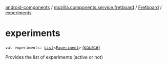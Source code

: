 [android-components](../../index.md) / [mozilla.components.service.fretboard](../index.md) / [Fretboard](index.md) / [experiments](./experiments.md)

# experiments

`val experiments: `[`List`](https://kotlinlang.org/api/latest/jvm/stdlib/kotlin.collections/-list/index.html)`<`[`Experiment`](../-experiment/index.md)`>` [(source)](https://github.com/mozilla-mobile/android-components/blob/master/components/service/fretboard/src/main/java/mozilla/components/service/fretboard/Fretboard.kt#L31)

Provides the list of experiments (active or not)

